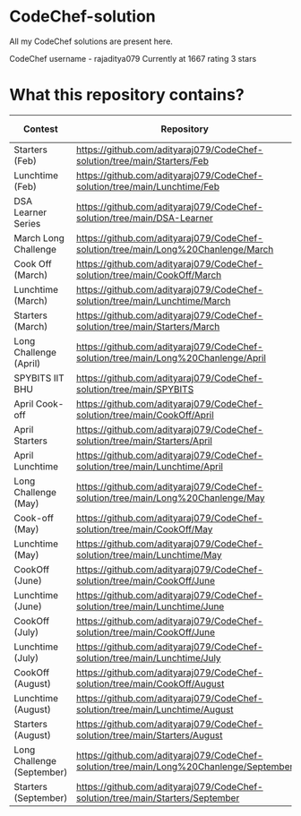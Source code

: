 # CodeChef-solution

All my CodeChef solutions are present here.

CodeChef username - rajaditya079             Currently at 1667 rating 3 stars


# What this repository contains?

Contest  |  Repository  |  Contest Code
-------  |  ----------  |  ------------
Starters (Feb)  |  https://github.com/adityaraj079/CodeChef-solution/tree/main/Starters/Feb  |  CCRC21C
Lunchtime (Feb)  |  https://github.com/adityaraj079/CodeChef-solution/tree/main/Lunchtime/Feb  |  LTIME93C
DSA Learner Series  |  https://github.com/adityaraj079/CodeChef-solution/tree/main/DSA-Learner  |  LEARNDSA
March Long Challenge  |  https://github.com/adityaraj079/CodeChef-solution/tree/main/Long%20Chanlenge/March  |  MARCH 21C
Cook Off (March)  |  https://github.com/adityaraj079/CodeChef-solution/tree/main/CookOff/March  |  COOK127C
Lunchtime (March)  |  https://github.com/adityaraj079/CodeChef-solution/tree/main/Lunchtime/March  |  LTIME94C
Starters (March)  |  https://github.com/adityaraj079/CodeChef-solution/tree/main/Starters/March  |  START2C
Long Challenge (April)  |  https://github.com/adityaraj079/CodeChef-solution/tree/main/Long%20Chanlenge/April  |  APRIL21Bs
SPYBITS IIT BHU  |  https://github.com/adityaraj079/CodeChef-solution/tree/main/SPYBITS  |  SPYB21C
April Cook-off  |  https://github.com/adityaraj079/CodeChef-solution/tree/main/CookOff/April  |  COOK128
April Starters  |  https://github.com/adityaraj079/CodeChef-solution/tree/main/Starters/April  |  START3
April Lunchtime  |  https://github.com/adityaraj079/CodeChef-solution/tree/main/Lunchtime/April  |  LTIME95B
Long Challenge (May)  |  https://github.com/adityaraj079/CodeChef-solution/tree/main/Long%20Chanlenge/May  |  MAY21C
Cook-off (May)  |  https://github.com/adityaraj079/CodeChef-solution/tree/main/CookOff/May  |  COOK129B
Lunchtime (May)  |  https://github.com/adityaraj079/CodeChef-solution/tree/main/Lunchtime/May  |  LTIME96B
CookOff (June)  |   https://github.com/adityaraj079/CodeChef-solution/tree/main/CookOff/June  |  COOK130B
Lunchtime (June)  |  https://github.com/adityaraj079/CodeChef-solution/tree/main/Lunchtime/June  |  LTIME97B
CookOff (July)  |   https://github.com/adityaraj079/CodeChef-solution/tree/main/CookOff/June  |  COOK131B
Lunchtime (July)  |  https://github.com/adityaraj079/CodeChef-solution/tree/main/Lunchtime/July  |  LTIME98B
CookOff (August)  |   https://github.com/adityaraj079/CodeChef-solution/tree/main/CookOff/August  |  COOK132B
Lunchtime (August)  |  https://github.com/adityaraj079/CodeChef-solution/tree/main/Lunchtime/August  |  LTIME99C
Starters (August)  |  https://github.com/adityaraj079/CodeChef-solution/tree/main/Starters/August  |  START10B
Long Challenge (September)  |  https://github.com/adityaraj079/CodeChef-solution/tree/main/Long%20Chanlenge/September  |  SEPT21B
Starters (September)  |  https://github.com/adityaraj079/CodeChef-solution/tree/main/Starters/September  |  START11B